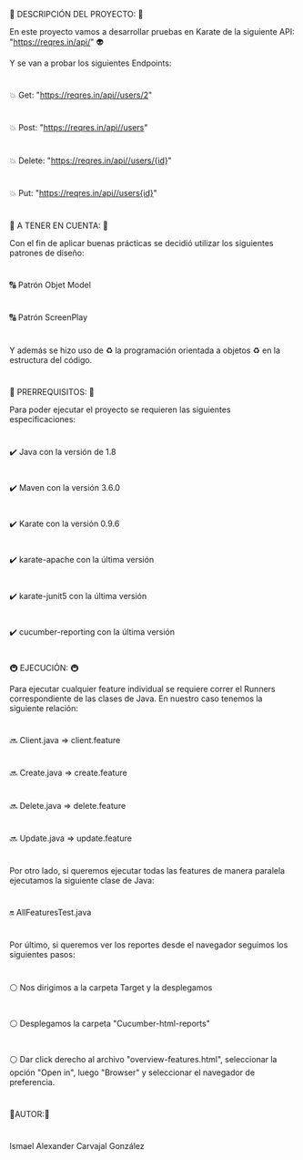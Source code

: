 :herb: DESCRIPCIÓN DEL PROYECTO: :herb:

En este proyecto vamos a desarrollar pruebas en Karate de la siguiente API: "https://reqres.in/api/" :alien:

Y se van a probar los siguientes Endpoints:
#
:boom: Get: "https://reqres.in/api//users/2"
# 
:boom: Post: "https://reqres.in/api//users"
# 
:boom: Delete: "https://reqres.in/api//users/{id}"
# 
:boom: Put: "https://reqres.in/api//users{id}"
# 
#
:calling: A TENER EN CUENTA: :calling:

Con el fin de aplicar buenas prácticas se decidió utilizar los siguientes patrones de diseño:
#
:capital_abcd: Patrón Objet Model  
#
:capital_abcd: Patrón ScreenPlay
#
Y además se hizo uso de :recycle: la programación orientada a objetos :recycle: en la estructura del código.
#
#

:violin: PRERREQUISITOS: :violin:

Para poder ejecutar el proyecto se requieren las siguientes especificaciones:
#
:heavy_check_mark: Java con la versión de 1.8
#
:heavy_check_mark: Maven con la versión 3.6.0
#
:heavy_check_mark: Karate con la versión 0.9.6
#
:heavy_check_mark: karate-apache con la última versión
#
:heavy_check_mark: karate-junit5 con la última versión
#
:heavy_check_mark: cucumber-reporting con la última versión
#
#

:metro: EJECUCIÓN: :metro:

Para ejecutar cualquier feature individual se requiere correr el Runners correspondiente de las clases de Java. En nuestro caso tenemos la siguiente relación:
#

:soon: Client.java  => client.feature
#
:soon: Create.java  => create.feature
#
:soon: Delete.java  => delete.feature
#
:soon: Update.java  => update.feature
#
Por otro lado, si queremos ejecutar todas las features de manera paralela ejecutamos la siguiente clase de Java:
#
:on: AllFeaturesTest.java
#
Por último, si queremos ver los reportes desde el navegador seguimos los siguientes pasos:
#
:white_circle: Nos dirigimos a la carpeta Target y la desplegamos
#
:white_circle:  Desplegamos la carpeta "Cucumber-html-reports"
#
:white_circle: Dar click derecho al archivo "overview-features.html", seleccionar la opción "Open in", luego "Browser" y seleccionar el navegador de preferencia.

#

:boy:AUTOR::boy:
#
Ismael Alexander Carvajal González


